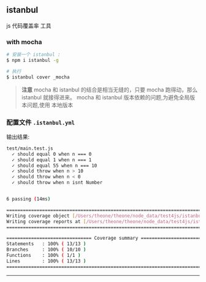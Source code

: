 ## istanbul

js 代码覆盖率 工具  


### with mocha

```bash
# 安装一个 istanbul :
$ npm i istanbul -g

# 执行
$ istanbul cover _mocha
```

> **注意**
    mocha 和 istanbul 的结合是相当无缝的，只要 mocha 跑得动，那么 istanbul 就接得进来。
    mocha 和 istanbul 版本依赖的问题,为避免全局版本问题,使用 本地版本


### 配置文件 `.istanbul.yml`




输出结果:  

```bash
test/main.test.js
  ✓ should equal 0 when n === 0
  ✓ should equal 1 when n === 1
  ✓ should equal 55 when n === 10
  ✓ should throw when n > 10
  ✓ should throw when n < 0
  ✓ should throw when n isnt Number


6 passing (14ms)

=============================================================================
Writing coverage object [/Users/theone/theone/node_data/test4js/istanbul/withMocha/coverage/coverage.json]
Writing coverage reports at [/Users/theone/theone/node_data/test4js/istanbul/withMocha/coverage]
=============================================================================

=============================== Coverage summary ===============================
Statements   : 100% ( 13/13 )
Branches     : 100% ( 10/10 )
Functions    : 100% ( 1/1 )
Lines        : 100% ( 13/13 )
================================================================================
```
























- - -
